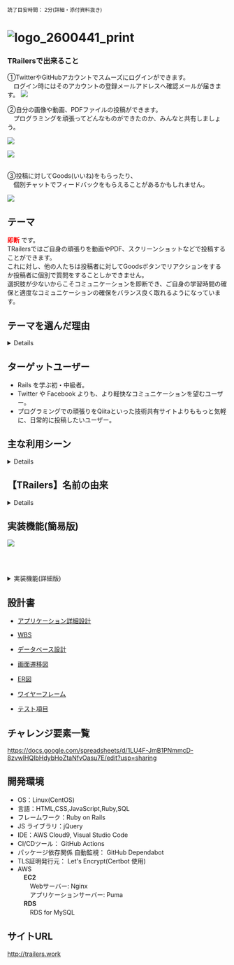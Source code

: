 <small>読了目安時間： 2分(詳細・添付資料抜き)</small>

# ![logo_2600441_print](https://user-images.githubusercontent.com/65097619/123244993-63343380-d51f-11eb-876b-5e6ea0dde0e1.png)<br>


### TRailersで出来ること

①TwitterやGitHubアカウントでスムーズにログインができます。<br>
　ログイン時にはそのアカウントの登録メールアドレスへ確認メールが届きます。
![](https://i.imgur.com/n1pQcid.png)<br>

②自分の画像や動画、PDFファイルの投稿ができます。<br>
　プログラミングを頑張ってどんなものができたのか、みんなと共有しましょう。
 
![](https://i.imgur.com/qbKEbZg.png)

![](https://i.imgur.com/BNeO0xN.png)<br><br>

③投稿に対してGoods(いいね)をもらったり、<br>
　個別チャットでフィードバックをもらえることがあるかもしれません。<br>
 
![](https://i.imgur.com/sSssp0p.png)<br>

## テーマ

<span style="color:red">**即断**</span> です。<br>
TRailersではご自身の頑張りを動画やPDF、スクリーンショットなどで投稿することができます。<br>
これに対し、他の人たちは投稿者に対してGoodsボタンでリアクションをするか投稿者に個別で質問をすることしかできません。<br>
選択肢が少ないからこそコミュニケーションを即断でき、ご自身の学習時間の確保と適度なコミュニケーションの確保をバランス良く取れるようになっています。

## テーマを選んだ理由

<details>

**Railsエンジニアの学習効率化**と現代社会人の**SNS疲れ解消**ができるアプリケーションを開発したいと考えたためです。

きっかけはスクールでの学習期間を通じて、「もっと勉強時間とコミュニケーションをバランス良くとりたい」と考えたことです。

また、このアプリケーション開発はいわゆる「SNS疲れ」という社会的問題と向き合うことにも繋がり、現場目線で開発に臨むことができるのではないかとも考えました。
TRailersはTwitterやFacebookといった**SNSよりも軽いコミュニケーションのSNS**にしたいと考え、**即断**をテーマに選びました。
</details>

## ターゲットユーザー

- Rails を学ぶ初・中級者。
- Twitter や Facebook よりも、より軽快なコミュニケーションを望むユーザー。
- プログラミングでの頑張りをQiitaといった技術共有サイトよりももっと気軽に、日常的に投稿したいユーザー。

## 主な利用シーン
<details>

* 通勤時や勉強の休憩時間などのスキマ時間に Rails 仲間の情報を**気軽にインプット**。
* その日のアプリ制作で完全燃焼。もうクタクタだから、TRailers で**気軽に共有**をしておこう。
* まだ学習を始めたばかりで**技術に自信はない**が、自分の頑張った成果物なのでせっかくだから**TRailersに投稿しよう**。
* 今まで学習してこなかった分野(APIやAWSなど)をRailsに組み込んだらどんなことができるのだろう。TRailersで他の人の投稿を見てみよう。
</details>

## 【TRailers】名前の由来

<details>

![](https://i.imgur.com/ijX1eDB.jpg)

</details>

## 実装機能(簡易版)

![](https://i.imgur.com/BOqjCwn.jpg)


<br><br>
<details><summary>実装機能(詳細版)</summary>

1.  ユーザー認証(gem 'devise')
2.  CRUD機能(投稿コントローラにて、new,create,index,show,edit,update,destroy 導入)
3.  画像・動画・PDF投稿機能(ActiveStrage)
4.  タグ付け(gem 'acts-as-taggable-on')
5.  キーワード検索
6.  Goods(いいね)機能
7.  Goodsカウント非公開・非表示機能
8.  通知機能 ⇒ Goods機能・チャット機能に実装
9.  非同期通信(Ajax) ⇒ Goods機能・チャット機能に実装
10.  SNS認証(gem 'omniauth', 'omniauth-rails_csrf_protection', 'omniauth-twitter', 'omniauth-google-oauth2', 'omniauth-github' )
11.  バッチ処理(gem 'whenever'使用) ⇒ 3日に1度、投稿に関するリマインドメールの送信 
12.  メール機能(ActionMailer) ⇒ サインアップ、SNS認証ログイン、リマインドメール
13.  レスポンシブ対応(主にBootstrap、微調整にapplication.scss使用)
14.  jQuery(gem 'jquery-rails')
 ⇒ Topスクロールボタン、Goods公開・表示切替ボタン、虫メガネボタン(投稿詳細)に実装
15.  チャット機能
16.  多言語化(Rails I18n API)

**その他**

17. N+1問題改善(gem 'bullet')
18. 秘密情報取り扱い(gem 'dotenv-rails')
19. 単体テスト、統合テスト(【Rspec】, gem 'rspec-rails' 'capybara' 'factory_bot_rails' )
20. コードフォーマット(gem 'rubocop-airbnb', 'erb_lint')






</details>

## 設計書

- [アプリケーション詳細設計](https://docs.google.com/spreadsheets/d/1nIap4ozZZPbuY8KsQUNegym8Btlm4B4d72xHm6EPrdg/edit?usp=sharing)

- [WBS](https://docs.google.com/spreadsheets/d/1ypdLWg4GF7ctWWHpH9sadE8qHGbdIDpkwMb9uacQ7SI/edit?usp=sharing)

- [データベース設計](https://docs.google.com/spreadsheets/d/1wALfpAW6Xrg7CgSO8vuDQblbhWuHeff6bcZzY2OarVA/edit?usp=sharing)

- [画面遷移図](https://drive.google.com/file/d/1PWxuPi_m9DW6HY3Ia8H1rlbqNBQTZY4b/view?usp=sharing)

- [ER図](https://drive.google.com/file/d/1qzd2XnMXEJVW6jU1AjCB6c_HiwhK-iD1/view?usp=sharing)

- [ワイヤーフレーム](https://drive.google.com/file/d/1pYGHvAhzC8QgzAxkS2BH2Wn__lT-1tlO/view?usp=sharing)

- [テスト項目](https://docs.google.com/document/d/1OuDSHP32JiRupKy1LJROuiXh4ZlZJPX4iWhiJa1WlF8/edit?usp=sharing)

## チャレンジ要素一覧

<https://docs.google.com/spreadsheets/d/1LU4F-JmB1PNmmcD-8zvwlHQIbHdybHoZtaNfvOasu7E/edit?usp=sharing>

## 開発環境

- OS：Linux(CentOS)
- 言語：HTML,CSS,JavaScript,Ruby,SQL
- フレームワーク：Ruby on Rails
- JS ライブラリ：jQuery
- IDE：AWS Cloud9, Visual Studio Code
- CI/CDツール： GitHub Actions
- パッケージ依存関係 自動監視： GitHub Dependabot
- TLS証明発行元： Let's Encrypt(Certbot 使用)
- AWS<br>
　**EC2**<br>
　　Webサーバー: Nginx<br>
　　アプリケーションサーバー: Puma<br>
　**RDS**<br>
 　　RDS for MySQL<br>
 

## サイトURL

http://trailers.work


